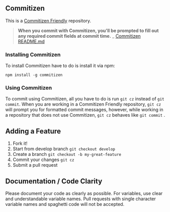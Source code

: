 ## Commitizen
This is a [Commitizen Friendly](https://github.com/commitizen/cz-cli) repository.
> **When you commit with Commitizen, you'll be prompted to fill out any required commit fields at commit time.**
> _ [Commitizen README.md](https://github.com/commitizen/cz-cli/blob/master/README.md)

### Installing Commitizen
To install Commitizen have to do is install it via npm:
```
npm install -g commitizen
```

### Using Commitizen
To commit using Commitizen, all you have to do is run `git cz` instead of `git commit`. When you are working in a Commitizen Friendly repository, `git cz` will prompt you for formatted commit messages, however, while working in a repository that does not use Commitizen, `git cz` behaves like `git commit`
.

## Adding a Feature
1. Fork it!
2. Start from develop branch `git checkout develop`
3. Create a branch `git checkout -b my-great-feature`
4. Commit your changes `git cz`
5. Submit a pull request

## Documentation / Code Clarity
Please document your code as clearly as possible. For variables, use clear and understandable variable names. Pull requests with single character variable names and spaghetti code will not be accepted.
